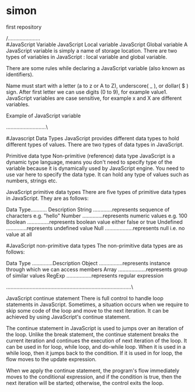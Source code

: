 # simon
first repository

/......................\
#JavaScript Variable
JavaScript Local variable
JavaScript Global variable
A JavaScript variable is simply a name of storage location. There are two types of variables in JavaScript : local variable and global variable.

There are some rules while declaring a JavaScript variable (also known as identifiers).

Name must start with a letter (a to z or A to Z), underscore( _ ), or dollar( $ ) sign.
After first letter we can use digits (0 to 9), for example value1.
JavaScript variables are case sensitive, for example x and X are different variables.

Example of JavaScript variable

<script>  
var x = 10;  
var y = 20;  
var z=x+y;  
document.write(z);  
</script>  
\...........................\

#Javascript Data Types
JavaScript provides different data types to hold different types of values. There are two types of data types in JavaScript.

Primitive data type
Non-primitive (reference) data type
JavaScript is a dynamic type language, means you don't need to specify type of the variable because it is dynamically used by JavaScript engine. You need to use var here to specify the data type. It can hold any type of values such as numbers, strings etc.

JavaScript primitive data types
There are five types of primitive data types in JavaScript. They are as follows:

Data Type...........	Description
String	.............represents sequence of characters e.g. "hello"
Number	..............represents numeric values e.g. 100
Boolean	...............represents boolean value either false or true
Undefined	..............represents undefined value
Null	...................represents null i.e. no value at all


#JavaScript non-primitive data types
The non-primitive data types are as follows:

Data Type	..............Description
Object	................represents instance through which we can access members
Array	...................represents group of similar values
RegExp	.................represents regular expression

\.....................................................................................\

JavaScript continue statement
There is full control to handle loop statements in JavaScript. Sometimes, a situation occurs when we require to skip some code of the loop and move to the next iteration. It can be achieved by using JavaScript's continue statement.

The continue statement in JavaScript is used to jumps over an iteration of the loop. Unlike the break statement, the continue statement breaks the current iteration and continues the execution of next iteration of the loop. It can be used in for loop, while loop, and do-while loop. When it is used in a while loop, then it jumps back to the condition. If it is used in for loop, the flow moves to the update expression.

When we apply the continue statement, the program's flow immediately moves to the conditional expression, and if the condition is true, then the next iteration will be started; otherwise, the control exits the loop.
